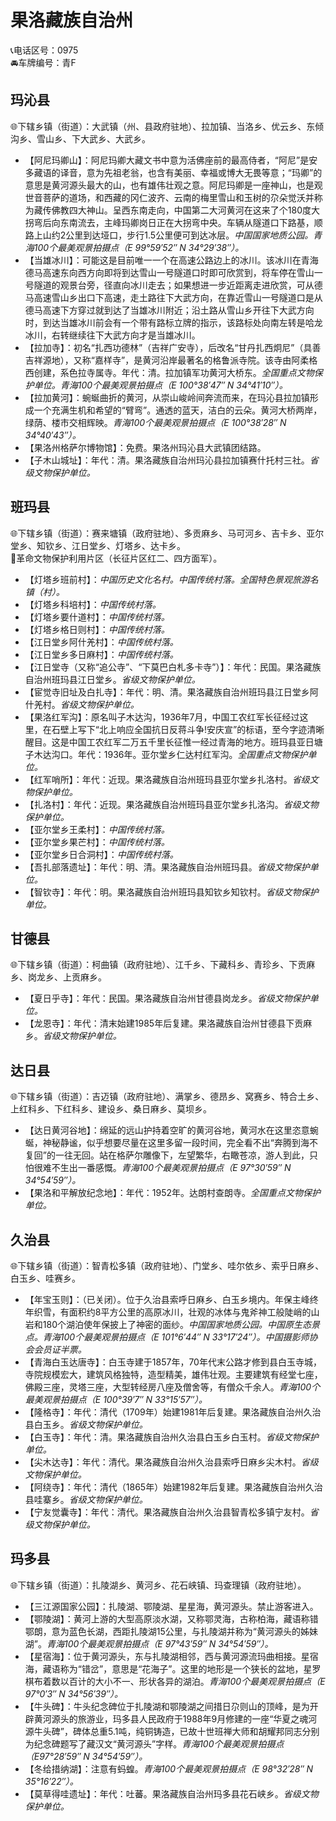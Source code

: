 # 果洛藏族自治州  
📞电话区号：0975  
🚘车牌编号：青F  

## 玛沁县  
🌐下辖乡镇（街道）：大武镇（州、县政府驻地）、拉加镇、当洛乡、优云乡、东倾沟乡、雪山乡、下大武乡、大武乡。  
  
* 【阿尼玛卿山】：阿尼玛卿大藏文书中意为活佛座前的最高侍者，“阿尼”是安多藏语的译音，意为先祖老翁，也含有美丽、幸福或博大无畏等意；“玛卿”的意思是黄河源头最大的山，也有雄伟壮观之意。阿尼玛卿是一座神山，也是观世音菩萨的道场，和西藏的冈仁波齐、云南的梅里雪山和玉树的尕朵觉沃并称为藏传佛教四大神山。呈西东南走向，中国第二大河黄河在这来了个180度大拐弯后向东南流去，主峰玛卿岗日正在大拐弯中央。车辆从隧道口下路基，顺路上山约2公里到达垭口，步行1.5公里便可到达冰层。*中国国家地质公园。青海100个最美观景拍摄点（E 99°59′52″ N 34°29′38″）。*  
* 【当雄冰川】：可能这是目前唯一一个在高速公路边上的冰川。该冰川在青海德马高速东向西方向即将到达雪山一号隧道口时即可欣赏到，将车停在雪山一号隧道的观景台旁，径直向冰川走去；如果想进一步近距离走进欣赏，可从德马高速雪山乡出口下高速，走土路往下大武方向，在靠近雪山一号隧道口是从德马高速下方穿过就到达了当雄冰川附近；沿土路从雪山乡开往下大武方向时，到达当雄冰川前会有一个带有路标立牌的指示，该路标处向南左转是哈龙冰川，右转继续往下大武方向才是当雄冰川。
* 【拉加寺】：初名“扎西功德林”（吉祥广安寺），后改名“甘丹扎西炯尼”（具善吉祥源地），又称“嘉样寺”，是黄河沿岸最著名的格鲁派寺院。该寺由阿柔格西创建，系色拉寺属寺。年代：清。拉加镇军功黄河大桥东。*全国重点文物保护单位。青海100个最美观景拍摄点（E 100°38′47″ N 34°41′10″）。*  
* 【拉加黄河】：蜿蜒曲折的黄河，从崇山峻岭间奔流而来，在玛沁县拉加镇形成一个充满生机和希望的“臂弯”。通透的蓝天，洁白的云朵。黄河大桥两岸，绿荫、楼市交相辉映。*青海100个最美观景拍摄点（E 100°38′28″ N 34°40′43″）。*  
* 【果洛州格萨尔博物馆】：免费。果洛州玛沁县大武镇团结路。  
* 【子木山城址】：年代：清。果洛藏族自治州玛沁县拉加镇赛什托村三社。*省级文物保护单位。*  

## 班玛县  
🌐下辖乡镇（街道）：赛来塘镇（政府驻地）、多贡麻乡、马可河乡、吉卡乡、亚尔堂乡、知钦乡、江日堂乡、灯塔乡、达卡乡。  
🚩革命文物保护利用片区（长征片区红二、四方面军）。  
  
* 【灯塔乡班前村】：*中国历史文化名村。中国传统村落。全国特色景观旅游名镇（村）。*  
* 【灯塔乡科培村】：*中国传统村落。*  
* 【灯塔乡要什道村】：*中国传统村落。*  
* 【灯塔乡格日则村】：*中国传统村落。*  
* 【江日堂乡阿什羌村】：*中国传统村落。*  
* 【江日堂乡多日麻村】：*中国传统村落。*  
* 【江日堂寺（又称“追公寺”、“下莫巴白札多卡寺”）】：年代：民国。果洛藏族自治州班玛县江日堂乡。*省级文物保护单位。*
* 【宦觉寺旧址及白扎寺】：年代：明、清。果洛藏族自治州班玛县江日堂乡阿什羌村。*省级文物保护单位。*
* 【果洛红军沟】：原名叫子木达沟，1936年7月，中国工农红军长征经过这里，在石壁上写下“北上响应全国抗日反蒋斗争!安庆宣”的标语，至今字迹清晰醒目。这是中国工农红军二万五千里长征惟一经过青海的地方。班玛县亚日塘子木达沟口。年代：1936年。亚尔堂乡仁达村红军沟。*全国重点文物保护单位。*  
* 【红军哨所】：年代：近现。果洛藏族自治州班玛县亚尔堂乡扎洛村。*省级文物保护单位。*
* 【扎洛村】：年代：近现。果洛藏族自治州班玛县亚尔堂乡扎洛沟。*省级文物保护单位。*
* 【亚尔堂乡王柔村】：*中国传统村落。*  
* 【亚尔堂乡果芒村】：*中国传统村落。*  
* 【亚尔堂乡日合洞村】：*中国传统村落。*  
* 【吾扎部落遗址】：年代：明、清。果洛藏族自治州班玛县。*省级文物保护单位。*
* 【智钦寺】：年代：明。果洛藏族自治州班玛县知钦乡知钦村。*省级文物保护单位。*  

## 甘德县  
🌐下辖乡镇（街道）：柯曲镇（政府驻地）、江千乡、下藏科乡、青珍乡、下贡麻乡、岗龙乡、上贡麻乡。  
  
* 【夏日乎寺】：年代：民国。果洛藏族自治州甘德县岗龙乡。*省级文物保护单位。*
* 【龙恩寺】：年代：清末始建1985年后复建。果洛藏族自治州甘德县下贡麻乡。*省级文物保护单位。*  

## 达日县  
🌐下辖乡镇（街道）：吉迈镇（政府驻地）、满掌乡、德昂乡、窝赛乡、特合土乡、上红科乡、下红科乡、建设乡、桑日麻乡、莫坝乡。  
  
* 【达日黄河谷地】：绵延的远山护持着空旷的黄河谷地，黄河水在这里恣意蜿蜒，神秘静谧，似乎想要尽量在这里多留一段时间，完全看不出“奔腾到海不复回”的一往无回。站在格萨尔雕像下，左望繁华，右瞰苍凉，游人到此，只怕很难不生出一番感慨。*青海100个最美观景拍摄点（E 97°30′59″ N 34°54′59″）。*  
* 【果洛和平解放纪念地】：年代：1952年。达朗村查朗寺。*全国重点文物保护单位。*  

## 久治县  
🌐下辖乡镇（街道）：智青松多镇（政府驻地）、门堂乡、哇尔依乡、索乎日麻乡、白玉乡、哇赛乡。  
  
* 【年宝玉则】：（已关闭）。位于久治县索呼日麻乡、白玉乡境内。年保主峰终年织雪，有面积约8平方公里的高原冰川，壮观的冰体与鬼斧神工般陡峭的山岩和180个湖泊使年保披上了神密的面纱。*中国国家地质公园。中国原生态景点。青海100个最美观景拍摄点（E 101°6′44″ N 33°17′24″）。中国摄影师协会会员证半票。*  
* 【青海白玉达唐寺】：白玉寺建于1857年，70年代末公路才修到县白玉寺城，寺院规模宏大，建筑风格独特，造型精美，雄伟壮观。主要建筑有经堂七座，佛殿三座，灵塔三座，大型转经房八座及僧舍等，有僧众千余人。*青海100个最美观景拍摄点（E 100°39′7″ N 33°15′57″）。*  
* 【隆格寺】：年代：清代（1709年）始建1981年后复建。果洛藏族自治州久治县白玉乡。*省级文物保护单位。*
* 【白玉寺】：年代：清。果洛藏族自治州久治县白玉乡白玉村。*省级文物保护单位。*
* 【尖木达寺】：年代：清代。果洛藏族自治州久治县索呼日麻乡尖木村。*省级文物保护单位。*
* 【阿绕寺】：年代：清代（1865年）始建1982年后复建。果洛藏族自治州久治县哇寨乡。*省级文物保护单位。*
* 【宁友觉囊寺】：年代：清代。果洛藏族自治州久治县智青松多镇宁友村。*省级文物保护单位。*

## 玛多县  
🌐下辖乡镇（街道）：扎陵湖乡、黄河乡、花石峡镇、玛查理镇（政府驻地）。  
  
* 【三江源国家公园】：扎陵湖、鄂陵湖、星星海，黄河源头。禁止游客进入。  
* 【鄂陵湖】：黄河上游的大型高原淡水湖，又称鄂灵海，古称柏海，藏语称错鄂朗，意为蓝色长湖，西距扎陵湖15公里，与扎陵湖并称为“黄河源头的姊妹湖”。*青海100个最美观景拍摄点（E 97°43′59″ N 34°54′59″）。*  
* 【星宿海】：位于黄河源头，东与扎陵湖相邻，西与黄河源流玛曲相接。星宿海，藏语称为“错岔”，意思是“花海子”。这里的地形是一个狭长的盆地，星罗棋布着数以百计的大小不一、形状各异的湖泊。*青海100个最美观景拍摄点（E 97°0′3″ N 34°56′39″）。*  
* 【牛头碑】：牛头纪念碑位于扎陵湖和鄂陵湖之间措日尕则山的顶峰，是为开辟黄河源头的旅游业，玛多县人民政府于1988年9月修建的一座“华夏之魂河源牛头碑”，碑体总重5.1吨，纯铜铸造，已故十世班禅大师和胡耀邦同志分别为纪念碑题写了藏汉文“黄河源头”字样。*青海100个最美观景拍摄点（E97°28′59″ N 34°54′59″）。*  
* 【冬给措纳湖】：注意有蚂蝗。*青海100个最美观景拍摄点（E 98°32′28″ N 35°16′22″）。*  
* 【莫草得哇遗址】：年代：吐蕃。果洛藏族自治州玛多县花石峡乡。*省级文物保护单位。*